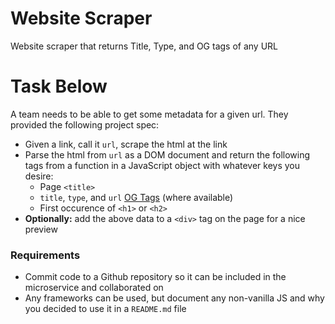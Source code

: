 # Website Scraper
Website scraper that returns Title, Type, and OG tags of any URL

# Task Below

A team needs to be able to get some metadata for a given url. They provided the following project spec:

- Given a link, call it `url`, scrape the html at the link
- Parse the html from `url` as a DOM document and return the following tags from a function in a JavaScript object with whatever keys you desire:
	- Page `<title>`
	- `title`, `type`, and `url` [OG Tags](https://ogp.me/) (where available)
	- First occurence of `<h1>` or `<h2>`
- **Optionally:** add the above data to a `<div>` tag on the page for a nice preview

### Requirements

- Commit code to a Github repository so it can be included in the microservice and collaborated on
- Any frameworks can be used, but document any non-vanilla JS and why you decided to use it in a `README.md` file
